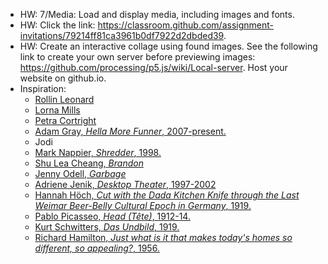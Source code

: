 - HW: 7/Media: Load and display media, including images and fonts.
- HW: Click the link: https://classroom.github.com/assignment-invitations/79214ff81ca3961b0df7922d2dbded39. 
- HW: Create an interactive collage using found images. See the following link to create your own server before previewing images: https://github.com/processing/p5.js/wiki/Local-server. Host your website on github.io. 
- Inspiration:
  - [Rollin Leonard](http://poetech.info/image/76957157145)
  - [Lorna Mills](http://www.digitalmediatree.com/sallymckay/LornaMillsImageDump/)
  - [Petra Cortright](http://www.petracortright.com/hello.html)
  - [Adam Gray, *Hella More Funner*, 2007-present.](http://www.adam-gray.com/hella-more-funner-1/)
  - Jodi
  - [Mark Nappier, *Shredder*, 1998.](http://www.potatoland.org/shredder/shredder.html)
  - [Shu Lea Cheang, *Brandon*]()
  - [Jenny Odell, *Garbage*](http://www.jennyodell.com/garbage.html)
  - [Adriene Jenik, *Desktop Theater*, 1997-2002](http://149.169.27.73/~adriene/projects_dt.html)
  - [Hannah Höch, *Cut with the Dada Kitchen Knife through the Last Weimar Beer-Belly Cultural Epoch in Germany*, 1919.](https://en.wikipedia.org/wiki/File:Hoch-Cut_With_the_Kitchen_Knife.jpg)
  - [Pablo Picasseo, *Head (Tête)*, 1912-14.](https://en.wikipedia.org/wiki/File:Pablo_Picasso,_1913-14,_Head_(T%C3%AAte),_cut_and_pasted_colored_paper,_gouache_and_charcoal_on_paperboard,_43.5_x_33_cm,_Scottish_National_Gallery_of_Modern_Art,_Edinburgh.jpg)
  - [Kurt Schwitters, *Das Undbild*, 1919.](https://en.wikipedia.org/wiki/File:DasUndbild.jpg)
  - [Richard Hamilton, *Just what is it that makes today's homes so different, so appealing?*, 1956.](https://en.wikipedia.org/wiki/File:Hamilton-appealing2.jpg)
